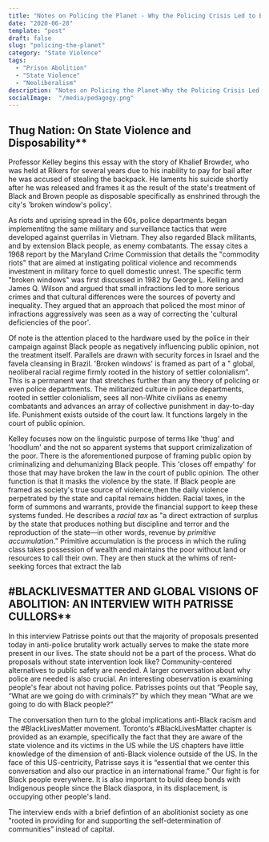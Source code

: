 ```yaml
---
title: "Notes on Policing the Planet - Why the Policing Crisis Led to Black Lives Matter - Part 1"
date: "2020-06-28"
template: "post"
draft: false
slug: "policing-the-planet"
category: "State Violence"
tags:
  - "Prison Abolition"
  - "State Violence" 
  - "Neoliberalism"
description: "Notes on Policing the Planet-Why the Policing Crisis Led to Black Lives Matter"
socialImage:  "/media/pedagogy.png"
---
```


## Thug Nation: On State Violence and Disposability**

Professor Kelley begins this essay with the story of Khalief Browder, who was held at Rikers for several years due to his inability to pay for bail after he was accused of stealing the backpack. He laments his suicide shortly after he was released and frames it as the result of the state's treatment of Black and Brown people as disposable specifically as enshrined through the city's 'broken window's policy'. 

As riots and uprising spread in the 60s, police departments began implementitng the same military and surveillance tactics that were developed against guerrilas in Vietnam. They also regarded Black militants, and by extension Black people, as enemy combatants. The essay cites a 1968 report by the Maryland Crime Commission that details the "commodity riots" that are aimed at instigating political violence and recommends investment in military force to quell domestic unrest. The specific term "broken windows" was first discussed in 1982 by George L. Kelling and James Q. Wilson and argued that small infractions led to more serious crimes and that cultural differences were the sources of poverty and inequality. They argued that an approach that policed the most minor of infractions aggressively was seen as a way of correcting the 'cultural deficiencies of the poor'. 

Of note is the attention placed to the hardware used by the police in their campaign against Black people as negatively influencing public opinion, not the treatment itself. Parallels are drawn with security forces in Israel and the favela cleansing in Brazil. 'Broken windows' is framed as part of a " global, neoliberal racial regime firmly rooted in the history of settler colonialism”. This is a permanent war that stretches further than any theory of policing or even police departments. The militarized culture in police departments, rooted in settler colonialism, sees all non-White civilians as enemy combatants and advances an array of collective punishment in day-to-day life. Punishment exists outside of the court law. It functions largely in the court of public opinion. 

Kelley focuses now on the linguistic purpose of terms like 'thug' and 'hoodlum' and the not so apparent systems that support crimizalization of the poor. There is the aforementioned purpose of framing public opion by criminalizing and dehumanizing Black people. This 'closes off empathy' for those that may have broken the law in the court of public opinion. The other function is that it masks the violence by the state. If Black people are framed as society's true source of violence,then the daily violence perpetrated by the state and capital remains hidden.  Racial taxes, in the form of summons and warrants, provide the financial support to keep these systems funded. He describes a *racial tax* as "a direct extraction of surplus by the state that produces nothing but discipline and terror and the reproduction of the state—in other words, revenue by *primitive accumulation*.” Primitive accumulation is the process in which the ruling class takes possession of wealth and maintains the poor without land or resources to call their own. They are then stuck at the whims of rent-seeking forces that extract the lab

## #BLACKLIVESMATTER AND GLOBAL VISIONS OF ABOLITION: AN INTERVIEW WITH PATRISSE CULLORS**

In this interview Patrisse points out that the majority of proposals presented today in anti-police brutality work actually serves to make the state more present in our lives. The state should not be a part of the process. What do proposals without state intervention look like? Community-centered alternatives to public safety are needed. A larger conversation about why police are needed is also crucial.  An interesting obeservation is examining people's fear about not having police. Patrisses points out that “People say, “What are we going do with criminals?” by which they mean “What are we going to do with Black people?”

The conversation then turn to the global implications anti-Black racism and the #BlackLivesMatter movement. Toronto's #BlackLivesMatter chapter is provided as an example, specifically the fact that they are aware of the state violence and its victims in the US while the US chapters have little knowledge of the dimension of anti-Black violence outside of the US. In the face of this US-centricity, Patrisse says it is “essential that we center this conversation and also our practice in an international frame.” Our fight is for Black people everywhere. It is also important to build deep bonds with Indigenous people since the Black diaspora, in its displacement, is occupying other people's land. 

The interview ends with a brief defintion of an abolitionist society as one "rooted in providing for and supporting the self-determination of communities” instead of capital. 